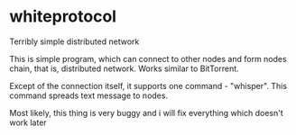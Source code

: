 # whiteprotocol
Terribly simple distributed network

This is simple program, which can connect to other nodes and form nodes chain, that is, distributed network. Works similar to BitTorrent.

Except of the connection itself, it supports one command - "whisper". This command spreads text message to nodes.

Most likely, this thing is very buggy and i will fix everything which doesn't work later
